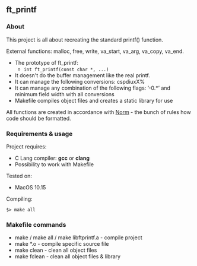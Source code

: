 ## ft_printf

### About

This project is all about recreating the standard printf() function.

External functions: malloc, free, write, va_start, va_arg, va_copy, va_end.

* The prototype of ft_printf:
  * `int ft_printf(const char *, ...)`
* It doesn't do the buffer management like the real printf.
* It can manage the following conversions: cspdiuxX%
* It can manage any combination of the following flags: ’-0.*’ and minimum field
width with all conversions
* Makefile compiles object files and creates a static library for use

All functions are created in accordance with [Norm](https://github.com/42School/norminette) - the bunch of rules how code should be formatted.

### Requirements & usage
Project requires:
* C Lang compiler: **gcc** or **clang**
* Possibility to work with Makefile

Tested on:
* MacOS 10.15

Compiling:
```
$> make all
```

### Makefile commands

* make / make all / make libftprintf.a - compile project
* make *.o - compile specific source file
* make clean - clean all object files
* make fclean - clean all object files & library
